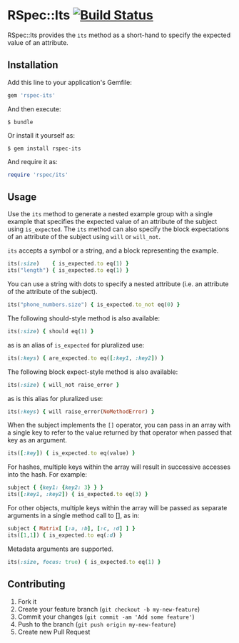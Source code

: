 # RSpec::Its [![Build Status](https://github.com/rspec/rspec-its/actions/workflows/ci.yml/badge.svg)](https://github.com/rspec/rspec-its/actions/workflows/ci.yml/badge.svg)

RSpec::Its provides the `its` method as a short-hand to specify the expected value of an attribute.

## Installation

Add this line to your application's Gemfile:

```ruby
gem 'rspec-its'
```

And then execute:

    $ bundle

Or install it yourself as:

    $ gem install rspec-its

And require it as:

```ruby
require 'rspec/its'
```

## Usage

Use the `its` method to generate a nested example group with a single example that specifies the expected value
of an attribute of the subject using `is_expected`. The `its` method can also specify the block expectations of
an attribute of the subject using `will` or `will_not`.

`its` accepts a symbol or a string, and a block representing the example.

```ruby
its(:size)    { is_expected.to eq(1) }
its("length") { is_expected.to eq(1) }
```

You can use a string with dots to specify a nested attribute (i.e. an
attribute of the attribute of the subject).

```ruby
its("phone_numbers.size") { is_expected.to_not eq(0) }
```

The following should-style method is also available:

```ruby
its(:size) { should eq(1) }
```

as is an alias of `is_expected` for pluralized use:

```ruby
its(:keys) { are_expected.to eq([:key1, :key2]) }
```

The following block expect-style method is also available:

```ruby
its(:size) { will_not raise_error }
```

as is this alias for pluralized use:

```ruby
its(:keys) { will raise_error(NoMethodError) }
```

When the subject implements the `[]` operator, you can pass in an array with a single key to
refer to the value returned by that operator when passed that key as an argument.

```ruby
its([:key]) { is_expected.to eq(value) }
```

For hashes, multiple keys within the array will result in successive accesses into the hash. For example:

```ruby
subject { {key1: {key2: 3} } }
its([:key1, :key2]) { is_expected.to eq(3) }
```

For other objects, multiple keys within the array will be passed as separate arguments in a single method call to [], as in:

```ruby
subject { Matrix[ [:a, :b], [:c, :d] ] }
its([1,1]) { is_expected.to eq(:d) }
```

Metadata arguments are supported.

```ruby
its(:size, focus: true) { is_expected.to eq(1) }
```

## Contributing

1. Fork it
2. Create your feature branch (`git checkout -b my-new-feature`)
3. Commit your changes (`git commit -am 'Add some feature'`)
4. Push to the branch (`git push origin my-new-feature`)
5. Create new Pull Request
